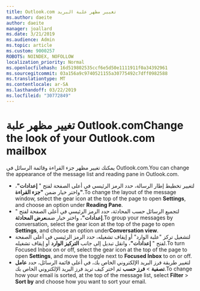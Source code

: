 ```yaml
---
title: Outlook.com تغيير مظهر علبة البريد
ms.author: daeite
author: daeite
manager: joallard
ms.date: 3/21/2019
ms.audience: Admin
ms.topic: article
ms.custom: 9000257
ROBOTS: NOINDEX, NOFOLLOW
localization_priority: Normal
ms.openlocfilehash: 16d519802535ccf6e5d50e1111911f0a34392961
ms.sourcegitcommit: 03a156a9c9740521155a30775492c7dff0982588
ms.translationtype: MT
ms.contentlocale: ar-SA
ms.lasthandoff: 03/22/2019
ms.locfileid: "30772849"
---
```

# <a name="change-the-look-of-your-outlookcom-mailbox"></a><span data-ttu-id="7e03e-102">تغيير مظهر علبة Outlook.com</span><span class="sxs-lookup"><span data-stu-id="7e03e-102">Change the look of your Outlook.com mailbox</span></span>

<span data-ttu-id="7e03e-103">يمكنك تغيير مظهر جزء القراءة وقائمة الرسائل في Outlook.com.</span><span class="sxs-lookup"><span data-stu-id="7e03e-103">You can change the appearance of the message list and reading pane in Outlook.com.</span></span>

- <span data-ttu-id="7e03e-104">لتغيير تخطيط إطار الرسالة، حدد الرمز الرئيسي في أعلى الصفحة لفتح " **إعدادات"**، واختر خيار ضمن **"جزء القراءة"**.</span><span class="sxs-lookup"><span data-stu-id="7e03e-104">To change the layout of the message window, select the gear icon at the top of the page to open **Settings**, and choose an option under **Reading Pane**.</span></span>
- <span data-ttu-id="7e03e-105">لتجميع الرسائل حسب المحادثة، حدد الرمز الرئيسي في أعلى الصفحة لفتح " **إعدادات"**، واختر خيار ضمن**عرض المحادثة**.</span><span class="sxs-lookup"><span data-stu-id="7e03e-105">To group your messages by conversation, select the gear icon at the top of the page to open **Settings**, and choose an option under**Conversation view**.</span></span>
- <span data-ttu-id="7e03e-106">لتشغيل تركز "علبة الوارد" أو إيقاف تشغيله، حدد الرمز الرئيسي في أعلى الصفحة لفتح " **إعدادات"**، وانقل تبديل إلى جانب **التركيز الوارد** أو إيقاف تشغيله.</span><span class="sxs-lookup"><span data-stu-id="7e03e-106">To turn Focused Inbox on or off, select the gear icon at the top of the page to open **Settings**, and move the toggle next to **Focused Inbox** to on or off.</span></span>
- <span data-ttu-id="7e03e-107">لتغيير طريقة فرز البريد الإلكتروني الخاص بك، في أعلى قائمة الرسائل، حدد **عامل تصفية** > **فرز حسب** ثم اختر كيف تريد فرز البريد الإلكتروني الخاص بك.</span><span class="sxs-lookup"><span data-stu-id="7e03e-107">To change how your email is sorted, at the top of the message list, select **Filter** > **Sort by** and choose how you want to sort your email.</span></span>